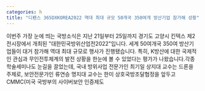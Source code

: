 ```yaml
---
categories: h
title: "디펜스 365DXKOREA2022 역대 최대 규모 50개국 350여개 방산기업 참가해 성황"
---
```

이번주 가장 눈에 띄는 국방소식은 지난 21일부터 25일까지 경기도 고양시 킨텍스 제2전시장에서 개최된 "대한민국방위산업전2022"입니다. 세계 50여개국 350여 방산기업들이 대거 참가해 역대 최대 규모로 행사가 진행됐습니다. 특히, K방산에 대한 국제적인 관심과 무인전투체계의 발전 상황을 한눈에 볼 수 있었다는 평가가 나왔습니다.각종 학술세미나도 눈길을 끌었는데, 국내 방위사업 전문가인 최기일 상지대 교수는 드론을 주제로, 보안전문가인 류연승 명지대 교수는 한미 상호국방조달협정을 앞두고 CMMC(미국 국방부의 사이버보안 인증제도